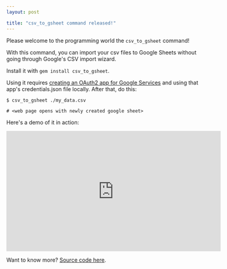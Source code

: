 ```yaml
---
layout: post

title: "csv_to_gsheet command released!"
---
```


Please welcome to the programming world the `csv_to_gsheet` command!

With this command, you can import your csv files to Google Sheets without going through Google's CSV import wizard.

Install it with `gem install csv_to_gsheet`.

Using it requires [creating an OAuth2 app for Google Services](https://developers.google.com/identity/sign-in/web/sign-in) and using that app's credentials.json file locally. After that, do this:

```
$ csv_to_gsheet ./my_data.csv

# <web page opens with newly created google sheet>
```

Here's a demo of it in action:

<iframe width="560" height="315" src="https://www.youtube-nocookie.com/embed/vvOoG__E1gk" frameborder="0" allow="accelerometer; autoplay; encrypted-media; gyroscope; picture-in-picture" allowfullscreen></iframe>

Want to know more? [Source code here](https://gitlab.com/Nitrodist/csv_to_gsheet).
